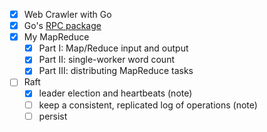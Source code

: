 - [X] Web Crawler with Go
- [X] Go's [RPC package](https://golang.org/pkg/net/rpc/)
- [X] My MapReduce
   - [X] Part I: Map/Reduce input and output
   - [X] Part II: single-worker word count
   - [X] Part III: distributing MapReduce tasks
- [ ] Raft
   - [X] leader election and heartbeats (note)
   - [ ] keep a consistent, replicated log of operations (note)
   - [ ] persist
